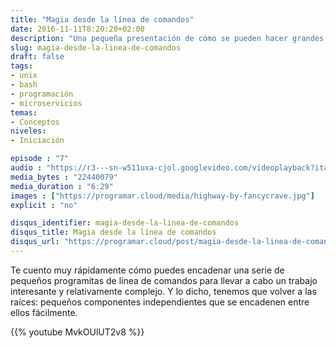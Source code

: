 ```yaml
---
title: "Magia desde la línea de comandos"
date: 2016-11-11T8:20:20+02:00
description: "Una pequeña presentación de cómo se pueden hacer grandes cosas con pequeños programas."
slug: magia-desde-la-linea-de-comandos
draft: false
tags:
- unix
- bash
- programación
- microservicios
temas:
- Conceptos
niveles:
- Iniciación

episode : "7"
audio : "https://r3---sn-w511uxa-cjol.googlevideo.com/videoplayback?itag=22&source=youtube&upn=G15cAR5JGZ4&sparams=dur%2Cei%2Cid%2Cinitcwndbps%2Cip%2Cipbits%2Citag%2Clmt%2Cmime%2Cmm%2Cmn%2Cms%2Cmv%2Cpl%2Cratebypass%2Crequiressl%2Csource%2Cupn%2Cexpire&signature=9E9050BF679F8170ABD87A7568AC8A6CD2CA4517.4C37D2FF84B25B6B0ACD7186A518E2CC9F7099E4&requiressl=yes&initcwndbps=2307500&mime=video%2Fmp4&key=yt6&ratebypass=yes&mt=1479224952&dur=389.816&lmt=1478810557524770&ei=nS8rWOj-BsSZcIyKmbgC&ms=au&ipbits=0&mv=m&pl=26&ip=37.133.98.1&mn=sn-w511uxa-cjol&id=o-AIPovbQDchgQrH1l9NkOLRI9HgN3juwMKS0vjiHrhMjI&mm=31&expire=1479246845"
media_bytes : "22440079"
media_duration : "6:29"
images : ["https://programar.cloud/media/highway-by-fancycrave.jpg"]
explicit : "no"

disqus_identifier: magia-desde-la-linea-de-comandos
disqus_title: Magia desde la línea de comandos
disqus_url: "https://programar.cloud/post/magia-desde-la-linea-de-comandos"
---      
```


Te cuento muy rápidamente cómo puedes encadenar una serie de pequeños programitas de línea de comandos para llevar a cabo un trabajo interesante y relativamente complejo. Y lo dicho, tenemos que volver a las raíces: pequeños componentes independientes que se encadenen entre ellos fácilmente.

{{% youtube MvkOUlUT2v8 %}}

<!--more-->